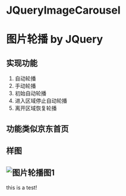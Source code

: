 # JQueryImageCarousel
# 图片轮播 by JQuery
## 实现功能
1. 自动轮播
2. 手动轮播
3. 初始自动轮播
4. 进入区域停止自动轮播
5. 离开区域恢复轮播

## 功能类似京东首页

## 样图
![图片轮播图1](https://user-images.githubusercontent.com/13915235/37231189-3d090554-2425-11e8-8fe3-be69eeb98a9e.png)
--
this is a test!
